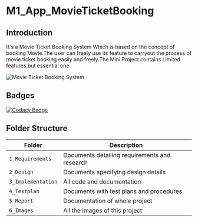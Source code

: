 # M1_App_MovieTicketBooking

## Introduction
It's a Movie Ticket Booking System Which is based on the concept of booking Movie.The user can freely use its feature to carryout the process of movie ticket booking easily and freely.The Mini Project contains Limited features,but essential one.

![Movie Ticket Booking System](https://user-images.githubusercontent.com/94288413/142977892-bee919fe-ab47-4469-8d17-3342e536740d.jpg)

## Badges
[![Codacy Badge](https://app.codacy.com/project/badge/Grade/1b54355990bf4dc6b01e0e77844bef91)](https://www.codacy.com/gh/vkagar/M1_App_MovieTicketBooking/dashboard?utm_source=github.com&amp;utm_medium=referral&amp;utm_content=vkagar/M1_App_MovieTicketBooking&amp;utm_campaign=Badge_Grade)


## Folder Structure
Folder             | Description
-------------------| -----------------------------------------
`1_Requirements`   | Documents detailing requirements and research
`2_Design`   | Documents specifying design details
`3_Implementation` | All code and documentation
`4_Testplan`      | Documents with test plans and procedures
`5_Report`        | Documentation of whole project
`6_Images`         | All the images of this project


